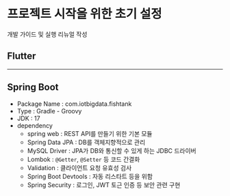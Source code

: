# 프로젝트 시작을 위한 초기 설정
개발 가이드 및 실행 리뉴얼 작성

## Flutter

---
## Spring Boot
- Package Name : com.iotbigdata.fishtank
- Type : Gradle - Groovy
- JDK : 17
- dependency
  - spring web : REST API를 만들기 위한 기본 모듈
  - Spring Data JPA : DB를 객체지향적으로 관리
  - MySQL Driver : JPA가 DB와 통신할 수 있게 하는 JDBC 드라이버
  - Lombok : `@Getter`, `@Setter` 등 코드 간결화
  - Validation : 클라이언트 요청 유효성 검사
  - Spring Boot Devtools : 자동 리스타트 등을 위함
  - Spring Security : 로그인, JWT 토근 인증 등 보안 관련 구현
